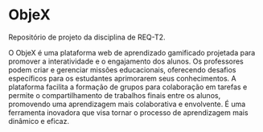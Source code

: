 # ObjeX
Repositório de projeto da disciplina de REQ-T2.


O ObjeX é uma plataforma web de aprendizado gamificado projetada para promover a interatividade e o engajamento dos alunos. Os professores podem criar e gerenciar missões educacionais, oferecendo desafios específicos para os estudantes aprimorarem seus conhecimentos. A plataforma facilita a formação de grupos para colaboração em tarefas e permite o compartilhamento de trabalhos finais entre os alunos, promovendo uma aprendizagem mais colaborativa e envolvente. É uma ferramenta inovadora que visa tornar o processo de aprendizagem mais dinâmico e eficaz.
